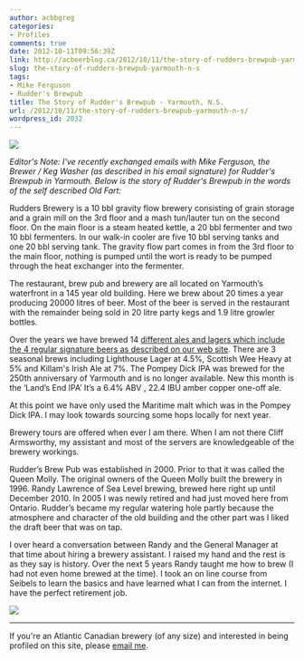 ```yaml
---
author: acbbgreg
categories:
- Profiles
comments: true
date: 2012-10-11T09:56:39Z
link: http://acbeerblog.ca/2012/10/11/the-story-of-rudders-brewpub-yarmouth-n-s/
slug: the-story-of-rudders-brewpub-yarmouth-n-s
tags:
- Mike Ferguson
- Rudder's Brewpub
title: The Story of Rudder's Brewpub - Yarmouth, N.S.
url: /2012/10/11/the-story-of-rudders-brewpub-yarmouth-n-s/
wordpress_id: 2032
---
```


[![](http://acbeerblog.ca/wp-content/uploads/2012/10/rudders-logo.jpg)](http://acbeerblog.ca/wp-content/uploads/2012/10/rudders-logo.jpg)

_Editor's Note:  I've recently exchanged emails with Mike Ferguson, the Brewer / Keg Washer (as described in his email signature) for Rudder's Brewpub in Yarmouth.   Below is the story of Rudder's Brewpub in the words of the self described Old Fart:_


Rudders Brewery is a 10 bbl gravity flow brewery consisting of grain storage and a grain mill on the 3rd floor and a mash tun/lauter tun on the second floor. On the main floor is a steam heated kettle, a 20 bbl fermenter and two 10 bbl fermenters. In our walk-in cooler are five 10 bbl  serving tanks and one 20 bbl serving tank. The gravity flow part comes in from the 3rd floor to the main floor, nothing is pumped until the wort is ready to be pumped through the heat exchanger into the fermenter.







The restaurant, brew pub and brewery are all located on Yarmouth’s waterfront in a 145 year old building. Here we brew about 20 times a year producing  20000 litres of beer. Most of the beer is served in the restaurant with the remainder being sold in 20 litre party kegs and 1.9 litre growler bottles.







Over the years we have brewed 14 [different ales and lagers which include the 4 regular signature beers as described on our web site](http://www.ruddersbrewpub.com/brewery.htm). There are 3 seasonal brews including Lighthouse Lager at 4.5%, Scottish Wee Heavy at 5% and Killam's Irish Ale at 7%. The Pompey Dick IPA was brewed for the 250th anniversary of Yarmouth and is no longer available.  New this month is the ‘Land’s End IPA’  It’s a 6.4% ABV , 22.4 IBU  amber copper one-off  ale.







At this point we have only used the Maritime malt which was in the Pompey Dick IPA. I may look towards sourcing some hops locally for next year.







Brewery tours are offered when ever I am there. When I am not there Cliff Armsworthy, my assistant and most of the servers are knowledgeable of the brewery workings.







Rudder’s Brew Pub was established in 2000. Prior to that it was called the Queen Molly. The original owners of the Queen Molly built the brewery in 1996.  Randy Lawrence of Sea Level brewing, brewed here right up until December 2010. In 2005 I was newly retired and had just moved here from Ontario. Rudder’s became my regular watering hole partly because the atmosphere and character of the old building and the other part was I liked the draft beer that was on tap.







I over heard a conversation between Randy and the General Manager  at that time about hiring a brewery assistant. I raised my hand and the rest is as they say is history. Over the next 5 years  Randy taught me how to brew (I had not even home brewed at the time). I took an on line course from Seibels to learn the basics and have learned what I can from the internet. I have the perfect retirement job.







[![](http://acbeerblog.ca/wp-content/uploads/2012/10/mike-ferguson.jpg)](http://acbeerblog.ca/wp-content/uploads/2012/10/mike-ferguson.jpg)




__________________________________________________________________________




If you're an Atlantic Canadian brewery (of any size) and interested in being profiled on this site, please [email me](,ailto:ACBeerBlog<at>gmail.com).




